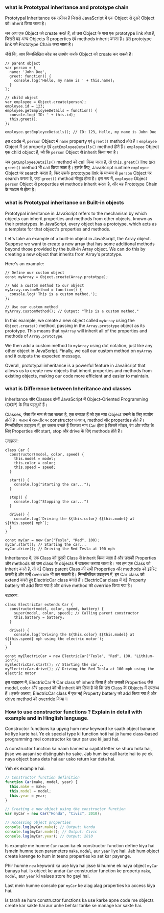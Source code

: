 ### what is Prototypal inheritance and prototype chain

Prototypal Inheritance एक तरीका है जिससे JavaScript में एक Object से दूसरे Object को inherit किया जाता है।

जब आप एक Object को create करते हैं, तो उस Object के पास एक prototype link होता है, जिससे वह अन्य Objects से properties एवं methods inherit करता है। इस prototype link को Prototype Chain कहा जाता है।

जैसे कि, आप निम्नलिखित कोड का उपयोग करके Object को create कर सकते हैं।

```
// parent object
var person = {
  name: 'John Doe',
  greet: function() {
    console.log('Hello, my name is ' + this.name);
  }
};

// child object
var employee = Object.create(person);
employee.id = 123;
employee.getEmployeeDetails = function() {
  console.log('ID: ' + this.id);
  this.greet();
};

employee.getEmployeeDetails(); // ID: 123, Hello, my name is John Doe
```

इस code में, `person` Object में `name` property एवं `greet()` method होते हैं। `employee` Object में `id` property एवं `getEmployeeDetails()` method होते हैं। `employee` Object एक child object है, जो कि `person` Object से inherit किया गया है।

जब `getEmployeeDetails()` method को call किया जाता है, तो `this.greet()` line द्वारा `greet()` method भी call किया जाता है। इसके लिए, JavaScript runtime `employee` Object पर search करता है, फिर उसके prototype link के माध्यम से `person` Object पर search करता है, जहां `greet()` method मौजूद होता है। इस रूप में, `employee` Object `person` Object से properties एवं methods inherit करता है, और यह Prototype Chain के माध्यम से होता है।

### what is Prototypal inheritance on Built-in objects

Prototypal inheritance in JavaScript refers to the mechanism by which objects can inherit properties and methods from other objects, known as their prototypes. In JavaScript, every object has a prototype, which acts as a template for that object's properties and methods.

Let's take an example of a built-in object in JavaScript, the Array object. Suppose we want to create a new array that has some additional methods beyond those provided by the built-in Array object. We can do this by creating a new object that inherits from Array's prototype.

Here's an example:

```
// Define our custom object
const myArray = Object.create(Array.prototype);

// Add a custom method to our object
myArray.customMethod = function() {
  console.log('This is a custom method.');
};

// Use our custom method
myArray.customMethod(); // Output: "This is a custom method."
```

In this example, we create a new object called `myArray` using the `Object.create()` method, passing in the `Array.prototype` object as its prototype. This means that `myArray` will inherit all of the properties and methods of `Array.prototype`.

We then add a custom method to `myArray` using dot notation, just like any other object in JavaScript. Finally, we call our custom method on `myArray` and it outputs the expected message.

Overall, prototypal inheritance is a powerful feature in JavaScript that allows us to create new objects that inherit properties and methods from existing objects, making our code more efficient and easier to maintain.

### what is Difference between Inheritance and classes

Inheritance और Classes दोनों JavaScript में Object-Oriented Programming (OOP) के भिन्न पहलुओं हैं।

Classes, जैसा कि नाम से पता चलता है, एक बनावट हैं जो एक नया Object बनाने के लिए उपयोग होती है। क्लास में आमतौर पर constructor फ़ंक्शन, method और properties होते हैं। निम्नलिखित उदाहरण में, हम क्लास बनाते हैं जिसका नाम Car होता है जिसमें मॉडल, रंग और स्पीड के लिए Properties और start, stop और drive के लिए methods होते हैं।

उदाहरण:

```
class Car {
  constructor(model, color, speed) {
    this.model = model;
    this.color = color;
    this.speed = speed;
  }

  start() {
    console.log("Starting the car...");
  }

  stop() {
    console.log("Stopping the car...")
  }

  drive() {
    console.log(`Driving the ${this.color} ${this.model} at ${this.speed} mph`);
  }
}

const myCar = new Car("Tesla", "Red", 100);
myCar.start(); // Starting the car...
myCar.drive(); // Driving the Red Tesla at 100 mph
```

Inheritance में, एक Class को दूसरी Class से inherit किया जाता है और उसकी Properties और methods को उस class के objects में उपलब्ध कराया जाता है। जब हम एक Class को inherit करते हैं, तो नई Class parent Class की सभी Properties और methods को इंहेरिट करती है और उन्हें override भी कर सकती है। निम्नलिखित उदाहरण में, हम Car class को extend करते हुए ElectricCar class बनाते हैं। ElectricCar class में नई Property battery को add किया गया है और drive method को override किया गया है।

उदाहरण:

```
class ElectricCar extends Car {
  constructor(model, color, speed, battery) {
    super(model, color, speed); // Calling parent constructor
    this.battery = battery;
  }

  drive() {
    console.log(`Driving the ${this.color} ${this.model} at ${this.speed} mph using the electric motor`);
  }
}

const myElectricCar = new ElectricCar("Tesla", "Red", 100, "Lithium-ion");
myElectricCar.start(); // Starting the car...
myElectricCar.drive(); // Driving the Red Tesla at 100 mph using the electric motor
```

इस उदाहरण में, ElectricCar ने Car class को inherit किया है और उसकी Properties जैसे model, color और speed को भी inherit कर लिया है जो कि उस Class के Objects में उपलब्ध हैं। इसके अलावा, ElectricCar class में एक नई Property battery को add किया गया है और drive method को override किया ग

### How to use constructor functions ? Explain in detail with example and in Hinglish language.

Constructor functions ka upyog hum new keyword ke saath object banane ke liye karte hai. Ye ek special type ki function hoti hai jo hume class-based programming mei constructor ke taur par use ki jaati hai.

A constructor function ka naam hamesha capital letter se shuru hota hai, jisse wo aasani se distinguish ho sake. Jab hum ise call karte hai to ye ek naya object bana deta hai aur usko return kar deta hai.

Yeh ek example hai:

```javascript
// Constructor function definition
function Car(make, model, year) {
  this.make = make;
  this.model = model;
  this.year = year;
}

// Creating a new object using the constructor function
var myCar = new Car("Honda", "Civic", 2010);

// Accessing object properties
console.log(myCar.make); // Output: Honda
console.log(myCar.model); // Output: Civic
console.log(myCar.year); // Output: 2010
```

Is example me humne `Car` naam ka ek constructor function define kiya hai. Ismein humne teen parameters `make`, `model`, aur `year` liye hai. Jab hum object create karenge to hum in teeno properties ko set kar payenge.

Phir humne `new` keyword ka use kiya hai jisse ki humne ek naya object `myCar` banaya hai. Is object ke andar `Car` constructor function ke property `make`, `model`, aur `year` ki values store ho gayi hai.

Last mein humne console par `myCar` ke alag alag properties ko access kiya hai.

Is tarah se hum constructor functions ka use karke apne code me objects create kar sakte hai aur unhe behtar tarike se manage kar sakte hai.
